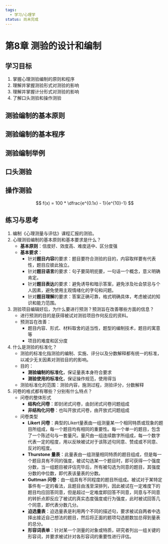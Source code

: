 ```yaml
---
tags:
  - 学习/心理学
status: 尚未完成
---
```

# 第8章 测验的设计和编制

## 学习目标

1. 掌握心理测验编制的原则和程序
2. 理解并掌握测验形式对测验的影响
3. 理解并掌握计分形式对测验的影响
4. 了解口头测验和操作测验

## 测验编制的基本原则

## 测验编制的基本程序
## 测验编制举例
## 口头测验
## 操作测验


$$
f(x) = 100 * \dfrac{e^{0.1x} - 1}{e^{10}-1}
$$
## 练习与思考

1. 编制《心理测量与评估》课程汇报的测验。
2. 心理测验编制的基本原则和基本要求是什么？
	- **基本原则**：信度好、效度高、难度适中、区分度强
	- **基本要求**：
		- 针对**题目内容**的要求：题目要符合测验的目的，内容取样要有代表性，题目应彼此独立。
		- 针对**题目语言**的要求：句子要简明扼要，一句话一个概念，意义明确肯定。
		- 针对**题目表达**的要求：避免诱导和暗示答案，避免涉及社会禁忌与个人因素，避免使用主观情绪化的字句和问题。
		- 针对**题目理解**的要求：答案正确可靠，格式明确具体，考虑被试的知识和能力范围。
3. 测验项目编辑好后，为什么要进行预测？预测旨在改善哪些方面的信息？
	- 进行预测的目的是获得被试对测验项目作何反应的资料。
	- 预测旨在改善：
		- 题目内容、形式、材料取舍的适当性，题型的编制技术，题目的寓意等
		- 项目的难度和区分度
4. 什么是测验的标准化？
	- 测验的标准化指测验的编制、实施、评分以及分数解释都有统一的标准，以减少无关因素对测验目的的影响。
	- 目的：
		- **测验编制的标准化**，保证量表本身符合要求
		- **测验使用的标准化**，保证操作规范，使用得当
	- 测验标准化的范围：测验内容，施测过程，测验评分，分数解释
5. 问卷的格式都有哪些？分别有什么特点？
	- 问卷的整体形式
		- **结构化问卷**：即封闭式问卷，由封闭式问卷问题组成
		- **非结构化问卷**：也叫开放式问卷，由开放式问题组成
	- 问卷类型
		- **Likert 问卷**：典型的Likert量表由一组测量某一个相同特质或现象的题目所组成，每一个题目均有相同的重要性。每一个单一的题目，包含了一个陈述句与一套量尺。量尺由一组连续数字所组成，每一个数字代表一定的程度，用以反映被试对于该陈述句同意、赞成或不同意、反对的程度。
		- **Thurstone 量表**：此量表由一组测量相同特质的题目组成，但是每一个题目具有不同的强度，被试勾选某一个题目时，即可获得一个强度分数，当一组题目被评估完毕后，所有被勾选为同意的题目，其强度分数的中位数，即代表该量表的分数。
		- **Guttman 问卷**：由一组具有不同程度的题目所组成。被试对于某特定事件有一定的看法，且题目由浅至深排列，因此被试在一定难度下的题目均应回答同意，但是超过一定难度即回答不同意，同意与不同意的转折点即反应了被试的真实态度强度或行为强度，此时被试回答几个同意，即代表分数几分。
		- **迫选量表**：迫选量表是利用两个不同的描述句，要求被试自两者中选择出接近自己想法的题目，然后将正面的题项勾选题数加总得到量表的总分。
		- **形容词表单**：针对某一个测量的对象或特质，研究者列出一组关键的形容词，并要求被试针对各形容词的重要性进行评估。